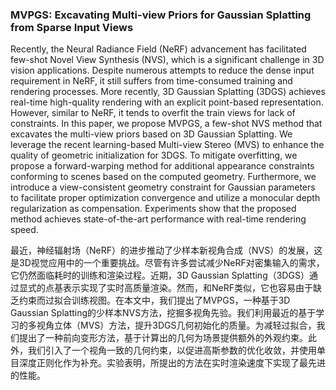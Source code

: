 ### MVPGS: Excavating Multi-view Priors for Gaussian Splatting from Sparse Input Views

Recently, the Neural Radiance Field (NeRF) advancement has facilitated few-shot Novel View Synthesis (NVS), which is a significant challenge in 3D vision applications. Despite numerous attempts to reduce the dense input requirement in NeRF, it still suffers from time-consumed training and rendering processes. More recently, 3D Gaussian Splatting (3DGS) achieves real-time high-quality rendering with an explicit point-based representation. However, similar to NeRF, it tends to overfit the train views for lack of constraints. In this paper, we propose MVPGS, a few-shot NVS method that excavates the multi-view priors based on 3D Gaussian Splatting. We leverage the recent learning-based Multi-view Stereo (MVS) to enhance the quality of geometric initialization for 3DGS. To mitigate overfitting, we propose a forward-warping method for additional appearance constraints conforming to scenes based on the computed geometry. Furthermore, we introduce a view-consistent geometry constraint for Gaussian parameters to facilitate proper optimization convergence and utilize a monocular depth regularization as compensation. Experiments show that the proposed method achieves state-of-the-art performance with real-time rendering speed.

最近，神经辐射场（NeRF）的进步推动了少样本新视角合成（NVS）的发展，这是3D视觉应用中的一个重要挑战。尽管有许多尝试减少NeRF对密集输入的需求，它仍然面临耗时的训练和渲染过程。近期，3D Gaussian Splatting（3DGS）通过显式的点基表示实现了实时高质量渲染。然而，和NeRF类似，它也容易由于缺乏约束而过拟合训练视图。在本文中，我们提出了MVPGS，一种基于3D Gaussian Splatting的少样本NVS方法，挖掘多视角先验。我们利用最近的基于学习的多视角立体（MVS）方法，提升3DGS几何初始化的质量。为减轻过拟合，我们提出了一种前向变形方法，基于计算出的几何为场景提供额外的外观约束。此外，我们引入了一个视角一致的几何约束，以促进高斯参数的优化收敛，并使用单目深度正则化作为补充。实验表明，所提出的方法在实时渲染速度下实现了最先进的性能。
